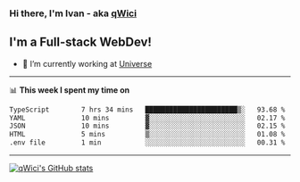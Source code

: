### Hi there, I'm Ivan - aka [qWici][website]

## I'm a Full-stack WebDev!
- 🔭 I’m currently working at [Universe][universe]

---

📊 **This week I spent my time on**
<!--START_SECTION:waka-->

```txt
TypeScript        7 hrs 34 mins   ███████████████████████▒░   93.68 %
YAML              10 mins         ▓░░░░░░░░░░░░░░░░░░░░░░░░   02.17 %
JSON              10 mins         ▓░░░░░░░░░░░░░░░░░░░░░░░░   02.15 %
HTML              5 mins          ▒░░░░░░░░░░░░░░░░░░░░░░░░   01.08 %
.env file         1 min           ░░░░░░░░░░░░░░░░░░░░░░░░░   00.31 %
```

<!--END_SECTION:waka-->

---

[![qWici's GitHub stats](https://github-readme-stats.vercel.app/api?username=qWici)](https://github.com/qWici/github-readme-stats)

[website]: https://devkucher.com
[twitter]: https://twitter.com/KucherDev
[linkedin]: https://www.linkedin.com/in/ivankucher
[universe]: https://universeapps.limited
